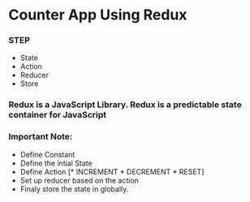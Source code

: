 # Counter App Using Redux

### STEP

* State
* Action
* Reducer
* Store

### Redux is a JavaScript Library. Redux is a predictable state container for JavaScript

### Important Note: 

* Define Constant 
* Define the intial State
* Define Action [* INCREMENT * DECREMENT * RESET]
* Set up reducer based on the action
* Finaly store the state in globally.
